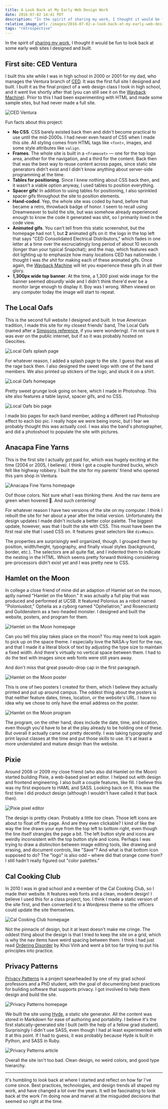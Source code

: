 ```yaml
---
title: A Look Back at My Early Web Design Work
date: 2016-07-02 14:41 PDT
description: "In the spirit of sharing my work, I thought it would be fun to look back at some early web sites I designed and built."
relative_image_url: /images/2016-07-02-a-look-back-at-my-early-web-design-work/1-ced.png
tags: "retrospective"
---
```


In the spirit of [sharing my work](/2015/08/30/get-comfortable-sharing-shitty-work/), I thought it would be fun to look back at some early web sites I designed and built.

## First site: CED Ventura

I built this site while I was in high school in 2000 or 2001 for my dad, who manages the Ventura branch of [CED](http://www.cedcareers.com/). It was the first full site I designed and built. I built it as the final project of a web design class I took in high school, and it went live shortly after that (you can still see it on the [Wayback Machine](https://web.archive.org/web/20020123140629/http://www.cedventura.com/)). Prior to this I had been experimenting with HTML and made some sample sites, but had never made a full site.

![CED Ventura](/images/2016-07-02-a-look-back-at-my-early-web-design-work/1-ced.png)

Fun facts about this project:

- **No CSS**. CSS barely existed back then and didn't become practical to use until the mid-2000s. I had never even heard of CSS when I made this site. All styling comes from HTML tags like `<font>`, images, and some style attributes like `valign`.
- **Frames**. The whole site is built in a `<frameset>` — one for the top logo area, another for the navigation, and a third for the content. Back then that was the best way to reuse content across pages, since static site generators didn't exist and I didn't know anything about server-side programming at the time.
- **Tables for positioning**. Since I knew nothing about CSS back then, and it wasn't a viable option anyway, I used tables to position everything.
- **Spacer gifs**! In addition to using tables for positioning, I also sprinkled spacer gifs throughout the site to position elements.
- **Hand-coded**. Yep, the whole site was coded by hand, before that became a retro, throwback badge of honor. I seem to recall using Dreamweaver to build the site, but was somehow already experienced enough to know the code it generated was shit, so I primarily lived in the code view.
- **Animated gifs**. You can't tell from this static screenshot, but the homepage had not 1, but **2** animated gifs on it: the logo in the top left that says "CED Consolidated Electrical Distributors," which fades in one letter at a time over the excruciatingly long period of about 10 seconds (longer than your typical Snapchat); and the map, which features each dot lighting up to emphasize how many locations CED has nationwide. I thought I was _the shit_ for making each of these animated gifs. Once again, the [Wayback Machine](https://web.archive.org/web/20020123140629/http://www.cedventura.com/) will let you experience these gifs in all their glory.
- **1,300px wide top banner**. At the time, a 1,300 pixel wide image for the banner seemed _absurdly_ wide and I didn't think there'd ever be a monitor large enough to display it. Boy was I wrong. When viewed on any computer today the image will start to repeat.

## The Local Oafs

This is the second full website I designed and built. In true American tradition, I made this site for my closest friends' band, The Local Oafs (named after a [Simpsons reference](https://youtu.be/Lsnc5FFI5Dw?t=454), if you were wondering). I'm not sure it was ever on the public internet, but if so it was probably hosted on Geocities.

![Local Oafs splash page](/images/2016-07-02-a-look-back-at-my-early-web-design-work/2-oafs1.png)

For whatever reason, I added a splash page to the site. I guess that was all the rage back then. I also designed the sweet logo with one of the band members. We also printed up stickers of the logo, and stuck it on a shirt.

![Local Oafs homepage](/images/2016-07-02-a-look-back-at-my-early-web-design-work/2-oafs2.png)

Pretty sweet grunge look going on here, which I made in Photoshop. This site also features a table layout, spacer gifs, and no CSS.

![Local Oafs bio page](/images/2016-07-02-a-look-back-at-my-early-web-design-work/2-oafs3.png)

I made bio pages for each band member, adding a different rad Photoshop effect to each bio pic. I really hope we were being ironic, but I fear we probably thought this was actually cool. I was also the band's photographer, and did a photoshoot to populate the site with pictures.

## Anacapa Fine Yarns

This is the first site I actually got paid for, which was hugely exciting at the time (2004 or 2005, I believe). I think I got a couple hundred bucks, which felt like highway robbery. I built the site for my parents' friend who opened this yarn shop in Ventura.

![Anacapa Fine Yarns homepage](/images/2016-07-02-a-look-back-at-my-early-web-design-work/3-afy.png)

Oof those colors. Not sure what I was thinking there. And the nav items are green when hovered 😬. And such centering!

For whatever reason I have two versions of the site on my computer. I think I rebuilt the site for her about a year after the initial version. Unfortunately the design updates I made didn't include a better color palette. The biggest update, however, was that I built the site with CSS. This must have been the first real site that I used CSS on. It features great selectors like `div#main`.

The properties are surprisingly well organized, though. I grouped them by position, width/height, typography, and finally visual styles (background, border, etc.). The selectors are all quite flat, and I indented them to indicate the nesting in the HTML. Which seems pretty forward thinking considering pre-processors didn't exist yet and I was pretty new to CSS.

## Hamlet on the Moon

In college a close friend of mine did an adaption of Hamlet set on the moon, aptly named "Hamlet on the Moon." It was actually a full play that was produced and performed at UCSB. It featured Polonius as a robot named "Poloniusbot," Ophelia as a cyborg named "Opheliatron," and Rosencrantz and Guildenstern as a two-headed monster. I designed and built the website, posters, and program for them.

![Hamlet on the Moon homepage](/images/2016-07-02-a-look-back-at-my-early-web-design-work/4-hamlet-site.png)

Can you tell this play takes place on the moon? You may need to look again to pick up on the space theme. I especially love the NASA-y font for the nav, and that I made it a literal block of text by adjusting the type size to maintain a fixed width. And there's virtually no vertical space between them. I had to do the text with images since web fonts were still years away.

And don't miss that great pseudo-drop cap in the first paragraph.

![Hamlet on the Moon poster](/images/2016-07-02-a-look-back-at-my-early-web-design-work/4-hamlet-poster.png)

This is one of two posters I created for them, which I believe they actually printed and put up around campus. The oddest thing about the posters is that neither feature dates, times, location, or the website's URL. I have no idea why we chose to only have the email address on the poster.

![Hamlet on the Moon program](/images/2016-07-02-a-look-back-at-my-early-web-design-work/4-hamlet-program.png)

The program, on the other hand, does include the date, time, and location, even though you'd have to be at the play already to be holding one of these. But overall it actually came out pretty decently. I was taking typography and print layout classes at the time and put those skills to use. It's at least a more understated and mature design than the website.

## Pixie

Around 2008 or 2009 my close friend (who also did Hamlet on the Moon) started building Pixie, a web-based pixel art editor. I helped out with design and frontend engineering. I also built a couple features, like fill. I believe this was my first exposure to HAML and SASS. Looking back on it, this was the first time I did product design (although I wouldn't have called it that back then).

![Pixie pixel editor](/images/2016-07-02-a-look-back-at-my-early-web-design-work/5-pixie.png)

The design is pretty clean. Probably a little _too_ clean. Those left icons are about to float off the page. And are they even clickable? I kind of like the way the line draws your eye from the top left to bottom right, even though the line itself strangles the page a bit. The left button style and icons are weirdly inconsistent with the top button style and icons. Perhaps I was trying to draw a distinction between image editing tools, like drawing and erasing, and document controls, like "Save"? And what is that bottom icon supposed to do? The "logo" is also odd – where did that orange come from? I still hadn't really figured out "color palettes."

## Cal Cooking Club

In 2010 I was in grad school and a member of the Cal Cooking Club, so I made their website. It features web fonts and a clean, modern design! I believe I used this for a class project, too. I think I made a static version of the site first, and then converted it to a Wordpress theme so the officers could update the site themselves.

![Cal Cooking Club homepage](/images/2016-07-02-a-look-back-at-my-early-web-design-work/6-ccc.png)

Not the pinnacle of design, but it at least doesn't make me cringe. The oddest thing about the design is that I tried to keep the site on a grid, which is why the nav items have weird spacing between them. I think I had just read [Ordering Disorder](https://www.subtraction.com/2010/11/05/i-wrote-a-book/) by Khoi Vinh and went a bit too far trying to put his principles into practice.

## Privacy Patterns

[Privacy Patterns](http://privacypatterns.org) is a project spearheaded by one of my grad school professors and a PhD student, with the goal of documenting best practices for building software that supports privacy. I got involved to help them design and build the site.

![Privacy Patterns homepage](/images/2016-07-02-a-look-back-at-my-early-web-design-work/7-privacy1.png)

We built the site using [Hyde](http://hyde.github.io/), a static site generator. All the content was stored in Markdown for ease of authoring and portability. I believe it's the first statically-generated site I built (with the help of a fellow grad student). Surprisingly I didn't use SASS, even though I had at least experimented with it at this point. If I had to guess, it was probably because Hyde is built in Python, and SASS in Ruby.

![Privacy Patterns article](/images/2016-07-02-a-look-back-at-my-early-web-design-work/7-privacy2.png)

Overall the site isn't too bad. Clean design, no weird colors, and good type hierarchy.

---

It's humbling to look back at where I started and reflect on how far I've come since. Best practices, technologies, and design trends all shaped my work, and have changed a lot over the years. It will be fascinating to look back at the work I'm doing now and marvel at the misguided decisions that seemed so right at the time.
